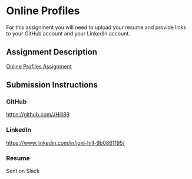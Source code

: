 # Online Profiles
For this assignment you will need to upload your resume and provide links to your GitHub account and your LinkedIn account.

## Assignment Description
[Online Profiles Assignment](https://education.launchcode.org/liftoff/modules/assignments/online-profiles)

## Submission Instructions
 
### GitHub
https://github.com/JHill89
 
### LinkedIn
https://www.linkedin.com/in/joni-hill-9b0861195/

### Resume
Sent on Slack
